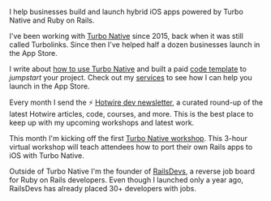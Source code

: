 ---
---

<p class="lead">I help businesses build and launch hybrid iOS apps powered by Turbo Native and Ruby on Rails.</p>

I've been working with [Turbo Native](https://github.com/hotwired/turbo-ios) since 2015, back when it was still called Turbolinks. Since then I've helped half a dozen businesses launch in the App Store.

I write about [how to use Turbo Native](/articles) and built a paid [code template](https://jumpstartrails.com/ios) to _jumpstart_ your project. Check out my [services](/services) to see how I can help you launch in the App Store.

Every month I send the ⚡️ [Hotwire dev newsletter](/hotwire), a curated round-up of the latest Hotwire articles, code, courses, and more. This is the best place to keep up with my upcoming workshops and latest work.

This month I'm kicking off the first [Turbo Native workshop](/turbo-native-workshop). This 3-hour virtual workshop will teach attendees how to port their own Rails apps to iOS with Turbo Native.

Outside of Turbo Native I'm the founder of [RailsDevs](https://railsdevs.com), a reverse job board for Ruby on Rails developers. Even though I launched only a year ago, RailsDevs has already placed 30+ developers with jobs.
